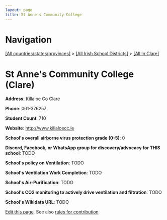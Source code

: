```yaml
---
layout: page
title: St Anne's Community College
---
```

# Navigation

[[All countries/states/provinces]](../../..) > [[All Irish School Districts]](../..) > [[All In Clare]](..)

# St Anne's Community College (Clare)

**Address**: Killaloe Co Clare

**Phone**: 061-376257

**Student Count**: 710

**Website**: <http://www.killaloecc.ie>

**School's overall airborne virus protection grade (0-5)**: 0

**Discord, Facebook, or WhatsApp group for discovery/advocacy for THIS school**: TODO

**School's policy on Ventilation**: TODO

**School's Ventilation Work Completion**: TODO

**School's Air-Purification**: TODO

**School's CO2 monitoring to actively drive ventilation and filtration**: TODO

**School's Wikidata URL**: TODO


[Edit this page](https://github.com/ventilate-schools/Ireland/edit/main/./Clare/St_Anne's_Community_College.md). See also [rules for contribution](../../../contribution-rules/)